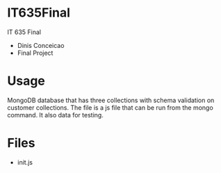 # IT635Final
IT 635 Final

-  Dinis Conceicao
-  Final Project

# Usage

MongoDB database that has three collections with schema validation on customer collections. The file is a js file that can be run from the mongo command. It also data for testing.


# Files
- init.js

